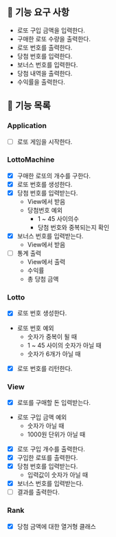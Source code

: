 ## 🚀 기능 요구 사항

- 로또 구입 금액을 입력한다.
- 구매한 로또 수량을 출력한다.
- 로또 번호를 출력한다.
- 당첨 번호를 입력한다.
- 보너스 번호를 입력한다.
- 당첨 내역을 출력한다.
- 수익률을 출력한다.

## 🚀 기능 목록

### Application

- [ ] 로또 게임을 시작한다.

### LottoMachine

- [x] 구매한 로또의 개수를 구한다.
- [x] 로또 번호를 생성한다.
- [x] 당첨 번호를 입력받는다.
  - View에서 받음
  - 당첨번호 예외
    - 1 ~ 45 사이의수
    - 당첨 번호와 중복되는지 확인
- [x] 보너스 번호를 입력받는다.
  - View에서 받음
- [ ] 통계 출력
  - View에서 출력
  - 수익률
  - 총 당첨 금액

### Lotto

- [x] 로또 번호 생성한다.
- 로또 번호 예외
  - 숫자가 중복이 될 때
  - 1 ~ 45 사이의 숫자가 아닐 때
  - 숫자가 6개가 아닐 때
- [x] 로또 번호를 리턴한다.

### View
- [x] 로또를 구매할 돈 입력받는다.
- 로또 구입 금액 예외
  - 숫자가 아닐 때
  - 1000원 단위가 아닐 때
- [x] 로또 구입 개수를 출력한다.
- [x] 구입한 로또를 출력한다.
- [x] 당첨 번호를 입력받는다.
  - 입력값이 숫자가 아닐 때
- [x] 보너스 번호를 입력받는다.
- [ ] 결과를 출력한다.

### Rank
- [x] 당첨 금액에 대한 열거형 클래스
